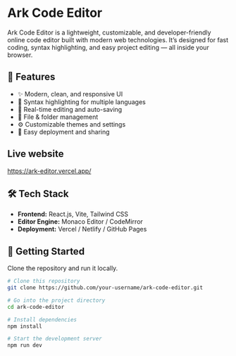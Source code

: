 # Ark Code Editor

Ark Code Editor is a lightweight, customizable, and developer-friendly online code editor built with modern web technologies. It’s designed for fast coding, syntax highlighting, and easy project editing — all inside your browser.

## 🚀 Features

- ✨ Modern, clean, and responsive UI
- 🧩 Syntax highlighting for multiple languages
- 📝 Real-time editing and auto-saving
- 📁 File & folder management
- ⚙️ Customizable themes and settings
- 🔗 Easy deployment and sharing

## Live website

https://ark-editor.vercel.app/

## 🛠️ Tech Stack

- **Frontend:** React.js, Vite, Tailwind CSS
- **Editor Engine:** Monaco Editor / CodeMirror 
- **Deployment:** Vercel / Netlify / GitHub Pages

## 🚀 Getting Started

Clone the repository and run it locally.

```bash
# Clone this repository
git clone https://github.com/your-username/ark-code-editor.git

# Go into the project directory
cd ark-code-editor

# Install dependencies
npm install

# Start the development server
npm run dev
